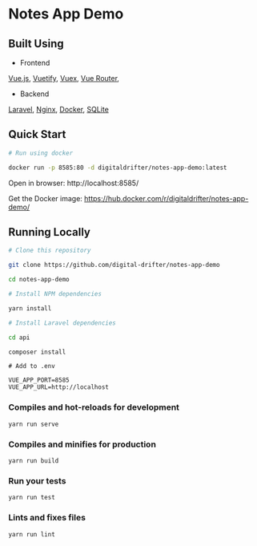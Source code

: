 # Notes App Demo

## Built Using

* Frontend

[Vue.js](https://vuejs.org/), [Vuetify](https://vuetifyjs.com/en/), [Vuex](https://vuex.vuejs.org/), [Vue Router](https://router.vuejs.org/),

* Backend

[Laravel](https://laravel.com/), [Nginx](https://www.nginx.com/), [Docker](https://www.docker.com/), [SQLite](https://www.sqlite.org/index.html)

## Quick Start

```bash
# Run using docker

docker run -p 8585:80 -d digitaldrifter/notes-app-demo:latest
```

Open in browser: http://localhost:8585/

Get the Docker image: https://hub.docker.com/r/digitaldrifter/notes-app-demo/

## Running Locally
```bash
# Clone this repository

git clone https://github.com/digital-drifter/notes-app-demo

cd notes-app-demo
```

```bash
# Install NPM dependencies

yarn install
```

```bash
# Install Laravel dependencies

cd api

composer install
```

```dotenv
# Add to .env

VUE_APP_PORT=8585
VUE_APP_URL=http://localhost
```

### Compiles and hot-reloads for development
```
yarn run serve
```

### Compiles and minifies for production
```
yarn run build
```

### Run your tests
```
yarn run test
```

### Lints and fixes files
```
yarn run lint
```
